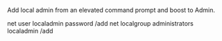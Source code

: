 Add local admin from an elevated command prompt and boost to Admin.

net user localadmin password /add
net localgroup administrators localadmin /add